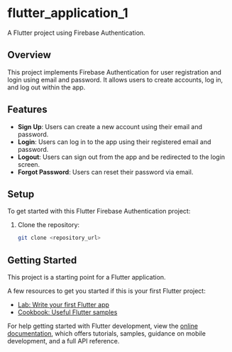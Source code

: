 # flutter_application_1

A Flutter project using Firebase Authentication.
## Overview

This project implements Firebase Authentication for user registration and login using email and password. It allows users to create accounts, log in, and log out within the app. 

## Features

- **Sign Up**: Users can create a new account using their email and password.
- **Login**: Users can log in to the app using their registered email and password.
- **Logout**: Users can sign out from the app and be redirected to the login screen.
- **Forgot Password**: Users can reset their password via email.

## Setup

To get started with this Flutter Firebase Authentication project:

1. Clone the repository:

   ```bash
   git clone <repository_url>
## Getting Started

This project is a starting point for a Flutter application.

A few resources to get you started if this is your first Flutter project:

- [Lab: Write your first Flutter app](https://docs.flutter.dev/get-started/codelab)
- [Cookbook: Useful Flutter samples](https://docs.flutter.dev/cookbook)

For help getting started with Flutter development, view the
[online documentation](https://docs.flutter.dev/), which offers tutorials,
samples, guidance on mobile development, and a full API reference.
